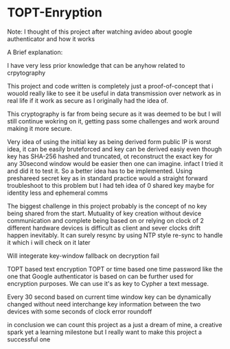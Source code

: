 # TOPT-Enryption
Note: I thought of this project after watching  avideo about google authenticator and how it works

A Brief explanation:

I have very less prior knowledge that can be anyhow related to crpytography

This project and code written is completely just a proof-of-concept that i wouold really like to see it be useful in data transmission over network as in real life if it work as secure as I originally had the idea of.

This cryptography is far from being secure as it was deemed to be but I will still continue wokring on it, getting pass some challenges and work around making it more secure.

Very idea of using the initial key as being derived form public IP is worst idea, it can be easily bruteforced and key can be derived easiy even though key has SHA-256 hashed and truncated, ot reconstruct the exact key for any 30second window would be easier then one can imagine. infact I tried it and did it to test it. So a better idea has to be implemented.
Using preshareed secret key as in standard practice would a straight forward troubleshoot to this problem but I had teh idea of 0 shared key maybe for identity less and ephemeral comms

The biggest challenge in this project probably is the concept of no key being shared from the start. Mutuality of key creation without device communication and complete being based on or relying on clock of 2 different hardware devices is difficult as client and sever clocks drift happen inevitably. It can surely resync by using NTP style re-sync to handle it which i will check on it later 

Will integerate key-window fallback on decryption fail

TOPT based text encryption
TOPT or time based one time password like the one that Google authenticator is based on can be further used for encryption purposes. We can use it's as key to Cypher a text message.

Every 30 second based on current time window key can be dynamically changed without need interchange key information between the two devices with some seconds of clock error roundoff

in conclusion we can count this project as a just a dream of mine, a creative spark yet a learning milestone but I really want to make this project a successful one 
